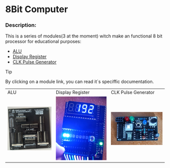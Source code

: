 # 8Bit Computer

### Description:
This is a series of modules(3 at the moment) witch make an functional 8 bit processor for educational purposes: 
- [ALU](https://github.com/Tonikiller10000/8BitProcessor/tree/main/Processor_ALU_V1.0)
- [Display Register](https://github.com/Tonikiller10000/8BitProcessor/tree/main/DisplayRegister)
- [CLK Pulse Generator](https://github.com/Tonikiller10000/8BitProcessor/tree/main/ClkPulseGenerator)

> [!TIP]
> By clicking on a module link, you can read it\`s speciffic documentation.

<table>
  <tr>
    <td>ALU</td>
    <td>Display Register</td>
    <td>CLK Pulse Generator</td>
  </tr>
  <tr>
    <td><img src="https://github.com/Tonikiller10000/8BitProcessor/blob/main/Processor_ALU_V1.0/ALU-Pictures/ALU_Picture%20(6).png" width= 700 ></td>
    <td><img src="https://github.com/Tonikiller10000/8BitProcessor/blob/main/DisplayRegister/DisplayRegister_Pictures/pic4.png/" ></td>
    <td><img src="https://github.com/Tonikiller10000/8BitProcessor/blob/main/ClkPulseGenerator/ComputerClk_Pictures/p2.jpg/" width= 650 ></td>
  </tr>
 </table>

